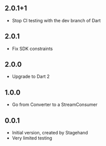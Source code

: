 ## 2.0.1+1

- Stop CI testing with the dev branch of Dart 

## 2.0.1

- Fix SDK constraints

## 2.0.0

- Upgrade to Dart 2

## 1.0.0

- Go from Converter to a StreamConsumer

## 0.0.1

- Initial version, created by Stagehand
- Very limited testing
